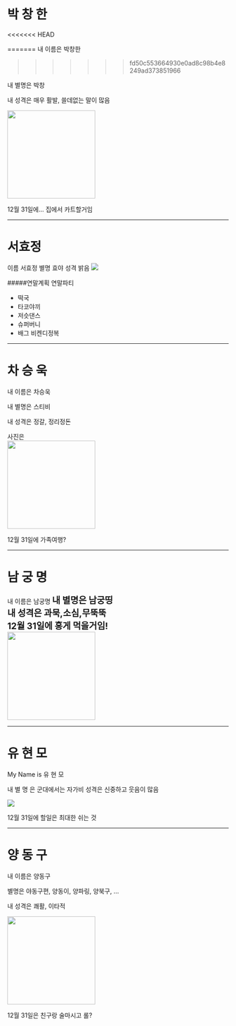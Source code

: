 ﻿# 박 창 한
<<<<<<< HEAD

=======
내 이름은 박창한
>>>>>>> fd50c553664930e0ad8c98b4e8249ad373851966

내 별명은 박창

내 성격은 매우 활발, 쓸데없는 말이 많음

<img src = "http://www.mycoffeestory.co.kr/xe/files/attach/images/209/429/d821ed326396ae742f3884bdb2ed8d38.jpg" width="200px" height="200px">

12월 31일에... 집에서 카트할거임

---
# 서효정
이름	서효정
별명	효야
성격	밝음
<img src="https://img1.southernliving.timeinc.net/sites/default/files/styles/medium_2x/public/image/2017/10/main/arkansas_black_apple_pie_with_caramel_sauce_2540501_pieso_675.jpg?itok=iUlqw3oU">

#####연말계획
연말파티
- 떡국
- 타코야끼
- 저슷댄스
- 슈퍼버니
- 배그 비켄디정복

---
# 차 승 욱
내 이름은 차승욱

내 별명은 스티비

내 성격은 정갈, 정리정돈

사진은<br>
<img src = "https://www.fikardoswines.com.cy/wp-content/uploads/2017/01/Cyprus_wine_harvest_2016_chardonnay-1.jpg" width="200px" height="200px">

12월 31일에 가족여행?

---
# 남 궁 명
내 이름은 남궁명
<span style="font-size:20px; font-weight:bold">내 별명은 남궁띵</span><br>
<span style="font-size:20px; font-weight:bold">내 성격은 과묵,소심,무뚝뚝</span><br>
<span style="font-size:20px; font-weight:bold">12월 31일에 홍게 먹을거임!</span><br>
<img src="https://scontent-icn1-1.xx.fbcdn.net/v/t1.0-9/17554261_1131974856929209_8761835195175211739_n.jpg?_nc_cat=110&_nc_ht=scontent-icn1-1.xx&oh=085eb92ff50ccf0aac1e757bded896b4&oe=5CD103DD" width="200px" height="200px">

---
# 유 현 모

My Name is 유 현 모

내 별 명 은 군대에서는 자가비
성격은 신중하고 웃음이 많음

<img src ="https://shopping-phinf.pstatic.net/main_1121475/11214758206.20170319183952.jpg?type=f300">

12월 31일에 할일은 최대한 쉬는 것

---
# 양 동 구

내 이름은 양동구

별명은 야동구편, 양동이, 양파링, 양북구, ...

내 성격은 쾌활, 이타적

<img src="https://www.google.com/search?biw=1920&bih=969&tbm=isch&sa=1&ei=8g4jXJX2EMyR8gWtuZ64Cw&q=%EC%B9%B4%EC%B9%B4%EB%A1%9C%ED%8A%B8&oq=%EC%B9%B4%EC%B9%B4%EB%A1%9C%ED%8A%B8&gs_l=img.3..0l10.19832.21122..21187...0.0..1.130.958.1j8......1....1..gws-wiz-img.....0.lzYWBkjwa94#imgrc=Va9vsBEO_UbXVM:" width="200px" height="200px">

12월 31일은 친구랑 술마시고 롤?


